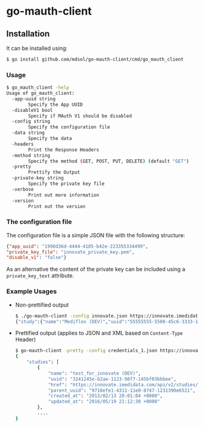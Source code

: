 # go-mauth-client

## Installation

It can be installed using:

```bash
$ go install github.com/mdsol/go-mauth-client/cmd/go_mauth_client
``` 

### Usage
```bash
$ go_mauth_client -help
Usage of go_mauth_client:
  -app-uuid string
        Specify the App UUID
  -disableV1 bool
        Specify if MAuth V1 should be disabled
  -config string
        Specify the configuration file
  -data string
        Specify the data
  -headers
        Print the Response Headers
  -method string
        Specify the method (GET, POST, PUT, DELETE) (default "GET")
  -pretty
        Prettify the Output
  -private-key string
        Specify the private key file
  -verbose
        Print out more information
  -version
        Print out the version
```

### The configuration file
The configuration file is a simple JSON file with the following structure:
```json
{"app_uuid": "1990d36d-4444-4105-b42e-223355334499",
"private_key_file": "innovate_private_key.pem",
"disable_v1": "false"}
```
As an alternative the content of the private key can be included using a `private_key_text` attribute.

### Example Usages
* Non-prettified output
    ```bash
    $ ./go-mauth-client -config innovate.json https://innovate.imedidata.com/api/v2/studies/55555555-5508-45c6-3333-1234512345.json
    {"study":{"name":"Mediflex (DEV)","uuid":"55555555-5508-45c6-3333-1234512345", ... ,"study_environment_type":"Development"}}
    ```
* Prettified output (applies to JSON and XML based on `Content-Type` Header)
    ```bash
    $ go-mauth-client -pretty -config credentials_1.json https://innovate.imedidata.com/api/v2/users/c123a678-79e5-11e1-7789-123138140309/studies
    {
        "studies": [
            {
                "name": "test_for_innovate (DEV)",
                "uuid": "3241245e-b2ae-1123-98f7-145bf03bbbee",
                "href": "https://innovate.imedidata.com/api/v2/studies/3241245e-b2ae-1123-98f7-145bf03bbbee",
                "parent_uuid": "9718efe1-4311-11e0-8747-1231390e6521",
                "created_at": "2013/02/13 20:01:04 +0000",
                "updated_at": "2016/05/19 21:12:30 +0000"
            },
            ....
    }
    ```
